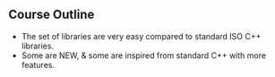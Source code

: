 ## Course Outline
* The set of libraries are very easy compared to standard ISO C++ libraries.
* Some are NEW, & some are inspired from standard C++ with more features.
